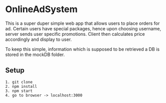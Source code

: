 # OnlineAdSystem
This is a super duper simple web app that allows users to place orders for ad. Certain users have special packages, hence upon choosing username, server sends user specific promotions. Client then calculates price accordingly and display to user.

To keep this simple, information which is supposed to be retrieved a DB is stored in the mockDB folder.

## Setup
```
1. git clone
2. npm install
3. npm start
4. go to browser -> localhost:3000